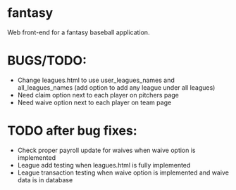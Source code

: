 # fantasy
Web front-end for a fantasy baseball application.

# BUGS/TODO:
* Change leagues.html to use user_leagues_names and all_leagues_names (add option to add any league under all leagues)
* Need claim option next to each player on pitchers page
* Need waive option next to each player on team page


# TODO after bug fixes:
* Check proper payroll update for waives when waive option is implemented
* League add testing when leagues.html is fully implemented
* League transaction testing when waive option is implemented and waive data is in database
